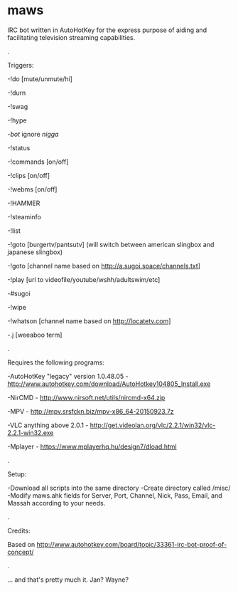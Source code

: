 # maws
IRC bot written in AutoHotKey for the express purpose of aiding and facilitating television streaming capabilities.

.

Triggers:

-!do [mute/unmute/hi]

-!durn

-!swag

-!hype

-*bot* ignore *nigga*

-!status

-!commands [on/off]

-!clips [on/off]

-!webms [on/off]

-!HAMMER

-!steaminfo

-!list

-!goto [burgertv/pantsutv] \(will switch between american slingbox and japanese slingbox\)

-!goto [channel name based on http://a.sugoi.space/channels.txt]

-!play [url to videofile/youtube/wshh/adultswim/etc]

-#sugoi

-!wipe

-!whatson [channel name based on http://locatetv.com]

-.j [weeaboo term]

.

Requires the following programs:

-AutoHotKey "legacy" version 1.0.48.05 - http://www.autohotkey.com/download/AutoHotkey104805_Install.exe

-NirCMD - http://www.nirsoft.net/utils/nircmd-x64.zip

-MPV - http://mpv.srsfckn.biz/mpv-x86_64-20150923.7z

-VLC anything above 2.0.1 - http://get.videolan.org/vlc/2.2.1/win32/vlc-2.2.1-win32.exe

-Mplayer - https://www.mplayerhq.hu/design7/dload.html

.

Setup:

-Download all scripts into the same directory
-Create directory called /misc/
-Modify maws.ahk fields for Server, Port, Channel, Nick, Pass, Email, and Massah according to your needs.

.

Credits:

Based on http://www.autohotkey.com/board/topic/33361-irc-bot-proof-of-concept/

.

... and that's pretty much it. Jan? Wayne?
